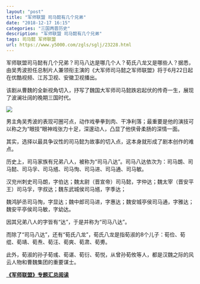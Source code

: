 ```yaml
---
layout: "post"
title: "军师联盟 司马懿有几个兄弟"
date: "2018-12-17 16:15"
categories: "三国两晋历史"
description: "军师联盟 司马懿有几个兄弟"
tags: 司马懿 军师联盟
url: https://www.y5000.com/zgls/sglj/23228.html
---
```






军师联盟司马懿有几个兄弟？司马八达是哪几个人？荀氏八龙又是哪些人？据悉，由吴秀波担任总制片人兼领衔主演的《大军师司马懿之军师联盟》将于6月22日起在优酷视频、江苏卫视、安徽卫视播出。

该剧从曹魏的全新视角切入，抒写了魏国大军师司马懿跌宕起伏的传奇一生，展现了波澜壮阔的晚期三国时代。

![](https://img.y5000.com/uploads/allimg/170705/8-1FF511131NK.jpg)

男主角吴秀波的表现可圈可点，动作戏拳拳到肉、干净利落；最重要是他的演技可以称之为“眼技”眼神戏张力十足，深邃动人，凸显了他侠骨柔肠的深情一面。

其实，选择以最具争议性的司马懿为故事的切入点，这本身就形成了剧本创作的难点。

历史上，司马家族有兄弟八人，被称为“司马八达”。司马八达依次为：司马朗、司马懿、司马孚、司马馗、司马恂、司马进、司马通、司马敏。

汉兖州刺史司马朗，字伯达；魏太尉（晋宣帝）司马懿，字仲达；魏太宰（晋安平王）司马孚，字叔达；魏东武城侯司马馗，字季达；

魏鸿胪丞司马恂，字显达；魏中郎司马进，字惠达；魏安城亭侯司马通，字雅达；魏安平亭侯司马敏，字幼达。

因其兄弟八人的字皆有“达”，于是并称为“司马八达”。

而除了“司马八达”，还有“荀氏八龙”，荀氏八龙是指荀淑的8个儿子：荀俭、荀绲、荀靖、荀焘、荀汪、荀爽、荀肃、荀旉。

此外，荀淑的孙子荀彧、荀谌、荀衍、荀悦，从曾孙荀攸等人，都是汉魏之际的风云人物和曹魏集团的重要谋士。

**[《军师联盟》专题汇总阅读](https://www.y5000.com/zgls/sglj/23240.html)**
